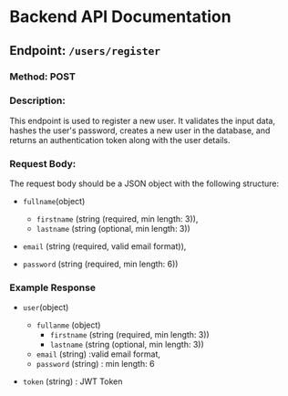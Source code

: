 # Backend API Documentation

## Endpoint: `/users/register`

### Method: POST

### Description:

This endpoint is used to register a new user. It validates the input data, hashes the user's password, creates a new user in the database, and returns an authentication token along with the user details.

### Request Body:

The request body should be a JSON object with the following structure:

- `fullname`(object) 
  - `firstname` (string (required, min length: 3)), 
  - `lastname` (string (optional, min length: 3))

- `email` (string (required, valid email format)), 
- `password` (string (required, min length: 6))

### Example Response

- `user`(object)

  - `fullanme` (object)
    - `firstname` (string (required, min length: 3))
    - `lastname` (string (optional, min length: 3))
  - `email` (string) :valid email format,
  - `password` (string) : min length: 6

- `token` (string) : JWT Token
